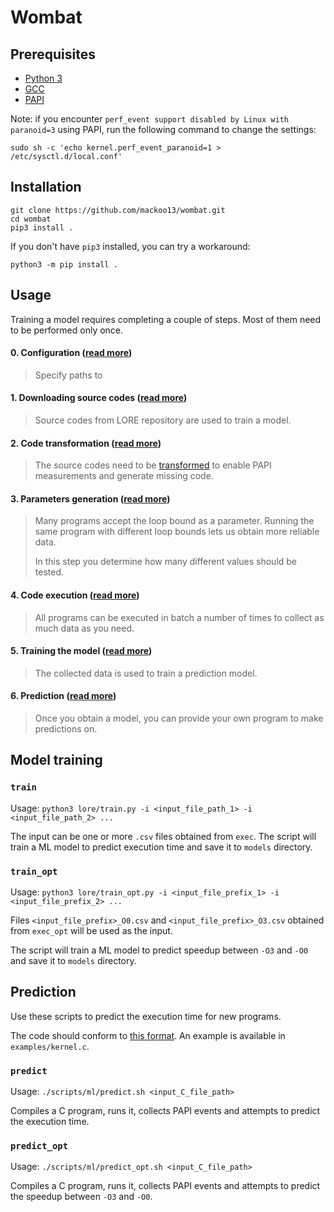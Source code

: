 # Wombat

## Prerequisites

* [Python 3](https://www.python.org/)
* [GCC](https://gcc.gnu.org/)
* [PAPI](http://icl.utk.edu/papi/software/)

Note: if you encounter `perf_event support disabled by Linux with paranoid=3` using PAPI, run the following command to change the settings:
 
`sudo sh -c 'echo kernel.perf_event_paranoid=1 > /etc/sysctl.d/local.conf'`

## Installation

```
git clone https://github.com/mackoo13/wombat.git
cd wombat
pip3 install .
```

If you don't have `pip3` installed, you can try a workaround:

```
python3 -m pip install .
```

## Usage

Training a model requires completing a couple of steps. Most of them need to be performed only once.

#### 0. Configuration ([read more](docs/how_to_use/01_lore_download.md)) 
> Specify paths to 

#### 1. Downloading source codes ([read more](docs/how_to_use/01_lore_download.md)) 
> Source codes from LORE repository are used to train a model.

#### 2. Code transformation ([read more](docs/how_to_use/02_code_transformation.md)) 
> The source codes need to be [transformed](docs/algorithm/lore_preprocessing.md) to enable PAPI measurements and generate missing code.

#### 3. Parameters generation ([read more](docs/how_to_use/03_parameters_generation.md)) 
> Many programs accept the loop bound as a parameter. Running the same program with different loop bounds lets us obtain more reliable data. 
>
> In this step you determine how many different values should be tested.

#### 4. Code execution ([read more](docs/how_to_use/04_code_execution.md)) 
> All programs can be executed in batch a number of times to collect as much data as you need. 

#### 5. Training the model ([read more](docs/how_to_use/05_training.md)) 
> The collected data is used to train a prediction model. 

#### 6. Prediction ([read more](docs/how_to_use/06_prediction.md)) 
> Once you obtain a model, you can provide your own program to make predictions on.



## Model training

### `train`

Usage: `python3 lore/train.py -i <input_file_path_1> -i <input_file_path_2> ...`

The input can be one or more `.csv` files obtained from `exec`. The script will train a ML model to predict execution time and save it to `models` directory.

### `train_opt`

Usage: `python3 lore/train_opt.py -i <input_file_prefix_1> -i <input_file_prefix_2> ...`

Files `<input_file_prefix>_O0.csv` and `<input_file_prefix>_O3.csv` obtained from `exec_opt` will be used as the input.

The script will train a ML model to predict speedup between `-O3` and `-O0` and save it to `models` directory.


## Prediction

Use these scripts to predict the execution time for new programs.

The code should conform to [this format](docs/scripts/input_code.md). An example is available in `examples/kernel.c`.


### `predict`

Usage: `./scripts/ml/predict.sh <input_C_file_path>`

Compiles a C program, runs it, collects PAPI events and attempts to predict the execution time.

### `predict_opt`

Usage: `./scripts/ml/predict_opt.sh <input_C_file_path>`

Compiles a C program, runs it, collects PAPI events and attempts to predict the speedup between `-O3` and `-O0`.
